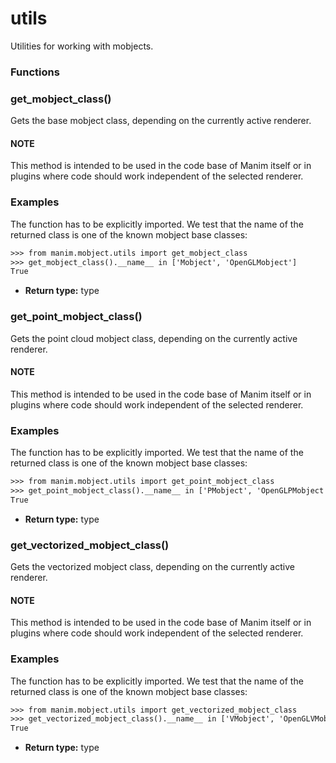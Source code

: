 # utils

Utilities for working with mobjects.

### Functions

### get_mobject_class()

Gets the base mobject class, depending on the currently active renderer.

#### NOTE
This method is intended to be used in the code base of Manim itself
or in plugins where code should work independent of the selected
renderer.

### Examples

The function has to be explicitly imported. We test that
the name of the returned class is one of the known mobject
base classes:

```default
>>> from manim.mobject.utils import get_mobject_class
>>> get_mobject_class().__name__ in ['Mobject', 'OpenGLMobject']
True
```

* **Return type:**
  type

### get_point_mobject_class()

Gets the point cloud mobject class, depending on the currently
active renderer.

#### NOTE
This method is intended to be used in the code base of Manim itself
or in plugins where code should work independent of the selected
renderer.

### Examples

The function has to be explicitly imported. We test that
the name of the returned class is one of the known mobject
base classes:

```default
>>> from manim.mobject.utils import get_point_mobject_class
>>> get_point_mobject_class().__name__ in ['PMobject', 'OpenGLPMobject']
True
```

* **Return type:**
  type

### get_vectorized_mobject_class()

Gets the vectorized mobject class, depending on the currently
active renderer.

#### NOTE
This method is intended to be used in the code base of Manim itself
or in plugins where code should work independent of the selected
renderer.

### Examples

The function has to be explicitly imported. We test that
the name of the returned class is one of the known mobject
base classes:

```default
>>> from manim.mobject.utils import get_vectorized_mobject_class
>>> get_vectorized_mobject_class().__name__ in ['VMobject', 'OpenGLVMobject']
True
```

* **Return type:**
  type
